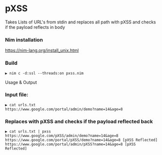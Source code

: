 # pXSS


Takes Lists of URL's from stdin and replaces all path with pXSS and checks if the payload reflects in body


### Nim installation

https://nim-lang.org/install_unix.html

### Build
```
▶ nim c -d:ssl --threads:on pxss.nim
```
Usage & Output

### Input file:
```
▶ cat urls.txt
https://www.google.com/portal/admin/demo?name=14&age=8
```

### Replaces with pXSS and checks if the payload reflected back

```
▶ cat urls.txt | pxss
https://www.google.com/pXSS/admin/demo?name=14&age=8
https://www.google.com/portal/pXSS/demo?name=14&age=8 [pXSS Reflected]
https://www.google.com/portal/admin/pXSS?name=14&age=8 [pXSS Reflected]
```
